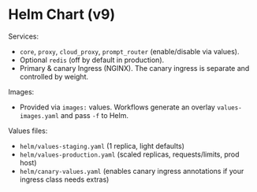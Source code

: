# Helm Chart (v9)

Services:
- `core`, `proxy`, `cloud_proxy`, `prompt_router` (enable/disable via values).
- Optional `redis` (off by default in production).
- Primary & canary Ingress (NGINX). The canary ingress is separate and controlled by weight.

Images:
- Provided via `images:` values. Workflows generate an overlay `values-images.yaml` and pass `-f` to Helm.

Values files:
- `helm/values-staging.yaml` (1 replica, light defaults)
- `helm/values-production.yaml` (scaled replicas, requests/limits, prod host)
- `helm/canary-values.yaml` (enables canary ingress annotations if your ingress class needs extras)
